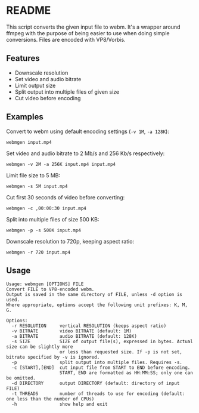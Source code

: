 # README

This script converts the given input file to webm. It's a wrapper around ffmpeg with the purpose of being easier to use when doing simple conversions. Files are encoded with VP8/Vorbis.

## Features

- Downscale resolution
- Set video and audio bitrate
- Limit output size
- Split output into multiple files of given size
- Cut video before encoding

## Examples

Convert to webm using default encoding settings (`-v 1M`, `-a 128K`):

```
webmgen input.mp4
```

Set video and audio bitrate to 2 Mb/s and 256 Kb/s respectively:

```
webmgen -v 2M -a 256K input.mp4 input.mp4
```

Limit file size to 5 MB:

```
webmgen -s 5M input.mp4
```

Cut first 30 seconds of video before converting:

```
webmgen -c ,00:00:30 input.mp4
```

Split into multiple files of size 500 KB:

```
webmgen -p -s 500K input.mp4
```

Downscale resolution to 720p, keeping aspect ratio:

```
webmgen -r 720 input.mp4
```

## Usage

```
Usage: webmgen [OPTIONS] FILE
Convert FILE to VP8-encoded webm.
Output is saved in the same directory of FILE, unless -d option is used.
Where appropriate, options accept the following unit prefixes: K, M, G.

Options:
  -r RESOLUTION     vertical RESOLUTION (keeps aspect ratio)
  -v BITRATE        video BITRATE (default: 1M)
  -a BITRATE        audio BITRATE (default: 128K)
  -s SIZE           SIZE of output file(s), expressed in bytes. Actual size can be slightly more
                    or less than requested size. If -p is not set, bitrate specified by -v is ignored.
  -p                split output into multiple files. Requires -s.
  -c [START],[END]  cut input file from START to END before encoding.
                    START, END are formatted as HH:MM:SS; only one can be omitted.
  -d DIRECTORY      output DIRECTORY (default: directory of input FILE)
  -t THREADS        number of threads to use for encoding (default: one less than the number of CPUs)
  -h                show help and exit
```